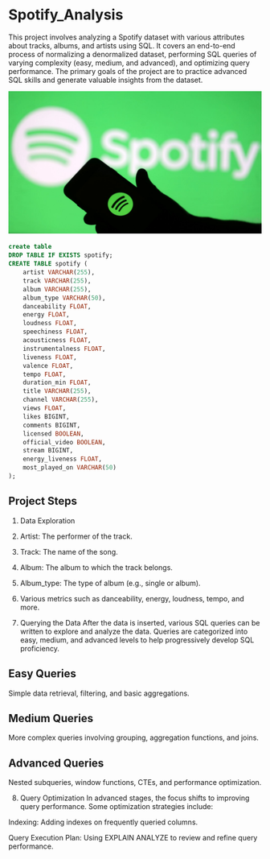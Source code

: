 # Spotify_Analysis

This project involves analyzing a Spotify dataset with various attributes about tracks, albums, and artists using SQL. It covers an end-to-end process of normalizing a denormalized dataset, performing SQL queries of varying complexity (easy, medium, and advanced), and optimizing query performance. The primary goals of the project are to practice advanced SQL skills and generate valuable insights from the dataset.

![](https://github.com/pujadatajourney/Spotify_Analysis/blob/main/spotify_logo.jpg)

```sql
create table
DROP TABLE IF EXISTS spotify;
CREATE TABLE spotify (
    artist VARCHAR(255),
    track VARCHAR(255),
    album VARCHAR(255),
    album_type VARCHAR(50),
    danceability FLOAT,
    energy FLOAT,
    loudness FLOAT,
    speechiness FLOAT,
    acousticness FLOAT,
    instrumentalness FLOAT,
    liveness FLOAT,
    valence FLOAT,
    tempo FLOAT,
    duration_min FLOAT,
    title VARCHAR(255),
    channel VARCHAR(255),
    views FLOAT,
    likes BIGINT,
    comments BIGINT,
    licensed BOOLEAN,
    official_video BOOLEAN,
    stream BIGINT,
    energy_liveness FLOAT,
    most_played_on VARCHAR(50)
);
```

## Project Steps

1. Data Exploration

2. Artist: The performer of the track.
   
3. Track: The name of the song.
4. Album: The album to which the track belongs.
5. Album_type: The type of album (e.g., single or album).
6. Various metrics such as danceability, energy, loudness, tempo, and more.

7. Querying the Data
After the data is inserted, various SQL queries can be written to explore and analyze the data. Queries are categorized into easy, medium, and advanced levels to help progressively develop SQL proficiency.

## Easy Queries
Simple data retrieval, filtering, and basic aggregations.
## Medium Queries
More complex queries involving grouping, aggregation functions, and joins.
## Advanced Queries
Nested subqueries, window functions, CTEs, and performance optimization.

8. Query Optimization
In advanced stages, the focus shifts to improving query performance. Some optimization strategies include:

Indexing: Adding indexes on frequently queried columns.

Query Execution Plan: Using EXPLAIN ANALYZE to review and refine query performance.

